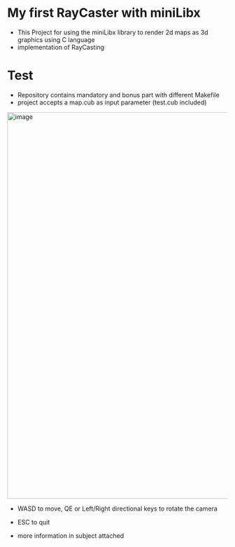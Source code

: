 # My first RayCaster with miniLibx
  - This Project for using the miniLibx library to render 2d maps as 3d graphics using C language 
  - implementation of RayCasting 
  
 # Test
  - Repository contains mandatory and bonus part with different Makefile
  - project accepts a map.cub as input parameter (test.cub included)
  
  <img width="883" alt="image" src="https://user-images.githubusercontent.com/81704547/235469949-82707fd5-f5e4-4916-b34c-eb63de9ed433.png">

  - WASD to move, QE or Left/Right directional keys to rotate the camera
  - ESC to quit
  
  - more information in subject attached
